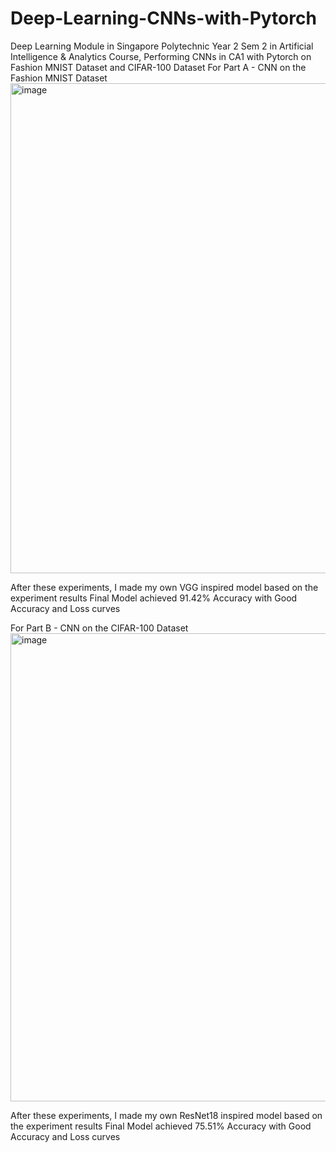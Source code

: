 # Deep-Learning-CNNs-with-Pytorch
Deep Learning Module in Singapore Polytechnic Year 2 Sem 2 in Artificial Intelligence & Analytics Course, Performing CNNs in CA1 with Pytorch on Fashion MNIST Dataset and CIFAR-100 Dataset
For Part A - CNN on the Fashion MNIST Dataset
<img width="784" alt="image" src="https://user-images.githubusercontent.com/100133474/220387907-0c7d73d7-245e-4aa3-b501-d1f624d83cff.png">

After these experiments, I made my own VGG inspired model based on the experiment results
Final Model achieved 91.42% Accuracy with Good Accuracy and Loss curves


For Part B - CNN on the CIFAR-100 Dataset
<img width="749" alt="image" src="https://user-images.githubusercontent.com/100133474/220391521-6050b2a5-5b0e-4230-b3e5-217c7d54e7a6.png">

After these experiments, I made my own ResNet18 inspired model based on the experiment results
Final Model achieved 75.51% Accuracy with Good Accuracy and Loss curves
